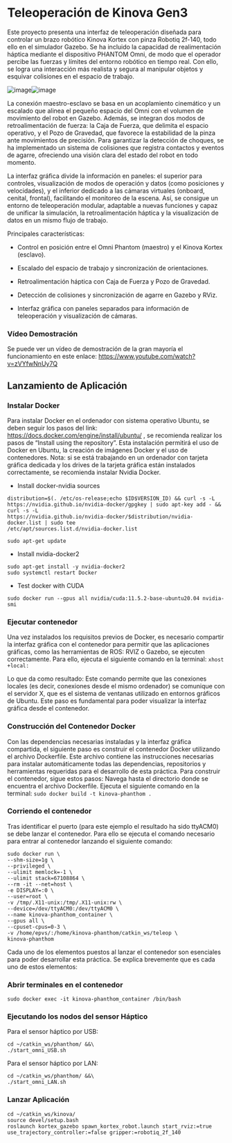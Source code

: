 # Teleoperación de Kinova Gen3
Este proyecto presenta una interfaz de teleoperación diseñada para controlar un brazo robótico Kinova Kortex con pinza Robotiq 2f-140, todo ello en el simulador Gazebo. Se ha incluido la capacidad de realimentación háptica mediante el dispositivo PHANTOM Omni, de modo que el operador percibe las fuerzas y límites del entorno robótico en tiempo real. Con ello, se logra una interacción más realista y segura al manipular objetos y esquivar colisiones en el espacio de trabajo.

![image](https://github.com/user-attachments/assets/1d47630d-c30c-460a-9187-67eeb6d705ad)![image](https://github.com/user-attachments/assets/48cad7a4-f44a-40e7-b150-27b9c83d09d1)


La conexión maestro-esclavo se basa en un acoplamiento cinemático y un escalado que alinea el pequeño espacio del Omni con el volumen de movimiento del robot en Gazebo. Además, se integran dos modos de retroalimentación de fuerza: la Caja de Fuerza, que delimita el espacio operativo, y el Pozo de Gravedad, que favorece la estabilidad de la pinza ante movimientos de precisión. Para garantizar la detección de choques, se ha implementado un sistema de colisiones que registra contactos y eventos de agarre, ofreciendo una visión clara del estado del robot en todo momento.

La interfaz gráfica divide la información en paneles: el superior para controles, visualización de modos de operación y datos (como posiciones y velocidades), y el inferior dedicado a las cámaras virtuales (onboard, cenital, frontal), facilitando el monitoreo de la escena. Así, se consigue un entorno de teleoperación modular, adaptable a nuevas funciones y capaz de unificar la simulación, la retroalimentación háptica y la visualización de datos en un mismo flujo de trabajo.

Principales características:

- Control en posición entre el Omni Phantom (maestro) y el Kinova Kortex (esclavo).

- Escalado del espacio de trabajo y sincronización de orientaciones.

- Retroalimentación háptica con Caja de Fuerza y Pozo de Gravedad.

- Detección de colisiones y sincronización de agarre en Gazebo y RViz.

- Interfaz gráfica con paneles separados para información de teleoperación y visualización de cámaras.

### Vídeo Demostración

Se puede ver un vídeo de demostración de la gran mayoría el funcionamiento en este enlace:
https://www.youtube.com/watch?v=zVYfwNnUy7Q


## Lanzamiento de Aplicación

### Instalar Docker
Para instalar Docker en el ordenador con sistema operativo Ubuntu, se deben seguir
los pasos del link: https://docs.docker.com/engine/install/ubuntu/ , se recomienda
realizar los pasos de “Install using the repository”. Esta instalación permitirá el
uso de Docker en Ubuntu, la creación de imágenes Docker y el uso de
contenedores.
Nota: si se está trabajando en un ordenador con tarjeta gráfica dedicada y los drives
de la tarjeta gráfica están instalados correctamente, se recomienda instalar Nvidia
Docker.

- Install docker-nvidia sources
```
distribution=$(. /etc/os-release;echo $ID$VERSION_ID) && curl -s -L
https://nvidia.github.io/nvidia-docker/gpgkey | sudo apt-key add - && curl -s -L
https://nvidia.github.io/nvidia-docker/$distribution/nvidia-docker.list | sudo tee
/etc/apt/sources.list.d/nvidia-docker.list

sudo apt-get update
```
- Install nvidia-docker2
```
sudo apt-get install -y nvidia-docker2
sudo systemctl restart Docker
```
- Test docker with CUDA
```
sudo docker run --gpus all nvidia/cuda:11.5.2-base-ubuntu20.04 nvidia-smi
```
### Ejecutar contenedor

Una vez instalados los requisitos previos de Docker, es necesario compartir la
interfaz gráfica con el contenedor para permitir que las aplicaciones gráficas, como
las herramientas de ROS: RVIZ o Gazebo, se ejecuten correctamente. Para ello,
ejecuta el siguiente comando en la terminal:
```xhost +local:```

Lo que da como resultado:
Este comando permite que las conexiones locales (es decir, conexiones desde el
mismo ordenador) se comunique con el servidor X, que es el sistema de ventanas utilizado en entornos gráficos de Ubuntu. Este paso es fundamental para poder
visualizar la interfaz gráfica desde el contenedor.

### Construcción del Contenedor Docker
Con las dependencias necesarias instaladas y la interfaz gráfica compartida, el
siguiente paso es construir el contenedor Docker utilizando el archivo Dockerfile.
Este archivo contiene las instrucciones necesarias para instalar automáticamente
todas las dependencias, repositorios y herramientas requeridas para el desarrollo de
esta práctica. Para construir el contenedor, sigue estos pasos:
Navega hasta el directorio donde se encuentra el archivo Dockerfile. Ejecuta el
siguiente comando en la terminal:
```sudo docker build -t kinova-phanthom .```

### Corriendo el contenedor
Tras identificar el puerto (para este ejemplo el resultado ha sido ttyACM0) se debe
lanzar el contenedor. Para ello se ejecuta el comando necesario para entrar al
contenedor lanzando el siguiente comando:
```
sudo docker run \
--shm-size=1g \
--privileged \
--ulimit memlock=-1 \
--ulimit stack=67108864 \
--rm -it --net=host \
-e DISPLAY=:0 \
--user=root \
-v /tmp/.X11-unix:/tmp/.X11-unix:rw \
--device=/dev/ttyACM0:/dev/ttyACM0 \
--name kinova-phanthom_container \
--gpus all \
--cpuset-cpus=0-3 \
-v /home/epvs/:/home/kinova-phanthom/catkin_ws/teleop \
kinova-phanthom
```
Cada uno de los elementos puestos al lanzar el contenedor son esenciales para
poder desarrollar esta práctica. Se explica brevemente que es cada uno de estos
elementos:

### Abrir terminales en el contenedor
```
sudo docker exec -it kinova-phanthom_container /bin/bash
```

### Ejecutando los nodos del sensor Háptico

Para el sensor háptico por USB:
```
cd ~/catkin_ws/phanthom/ &&\
./start_omni_USB.sh
```

Para el sensor háptico por LAN:
```
cd ~/catkin_ws/phanthom/ &&\
./start_omni_LAN.sh
```

### Lanzar Aplicación
```
cd ~/catkin_ws/kinova/
source devel/setup.bash
roslaunch kortex_gazebo spawn_kortex_robot.launch start_rviz:=true
use_trajectory_controller:=false gripper:=robotiq_2f_140
```
